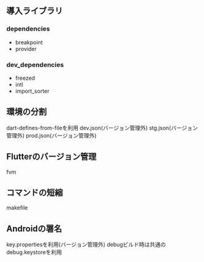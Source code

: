 ## 導入ライブラリ
### dependencies
- breakpoint
- provider

### dev_dependencies
- freezed
- intl
- import_sorter

## 環境の分割
dart-defines-from-fileを利用
dev.json(バージョン管理外)
stg.json(バージョン管理外)
prod.json(バージョン管理外)

## Flutterのバージョン管理
fvm

## コマンドの短縮
makefile

## Androidの署名
key.propertiesを利用(バージョン管理外)
debugビルド時は共通のdebug.keystoreを利用